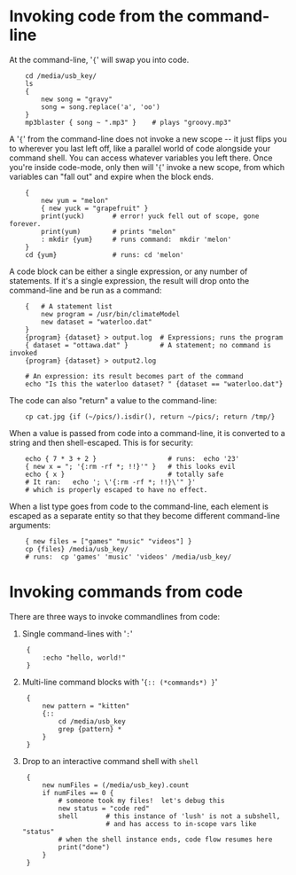 Invoking code from the command-line
===================================
At the command-line, '`{`' will swap you into code.

        cd /media/usb_key/
        ls
        {
            new song = "gravy"
            song = song.replace('a', 'oo')
        }
        mp3blaster { song ~ ".mp3" }    # plays "groovy.mp3"

A '`{`' from the command-line does not invoke a new scope -- it just flips you
to wherever you last left off, like a parallel world of code alongside your
command shell.  You can access whatever variables you left there.  Once you're
inside code-mode, only then will '`{`' invoke a new scope, from which variables
can "fall out" and expire when the block ends.

        {
            new yum = "melon"
            { new yuck = "grapefruit" }
            print(yuck)       # error! yuck fell out of scope, gone forever.
            print(yum)        # prints "melon"
            : mkdir {yum}     # runs command:  mkdir 'melon'
        }
        cd {yum}              # runs: cd 'melon'

A code block can be either a single expression, or any number of statements.
If it's a single expression, the result will drop onto the command-line and be
run as a command:

        {   # A statement list
            new program = /usr/bin/climateModel
            new dataset = "waterloo.dat"
        }
        {program} {dataset} > output.log  # Expressions; runs the program
        { dataset = "ottawa.dat" }        # A statement; no command is invoked
        {program} {dataset} > output2.log

        # An expression: its result becomes part of the command
        echo "Is this the waterloo dataset? " {dataset == "waterloo.dat"}

The code can also "return" a value to the command-line:

        cp cat.jpg {if (~/pics/).isdir(), return ~/pics/; return /tmp/}

When a value is passed from code into a command-line, it is converted to a
string and then shell-escaped.  This is for security:

        echo { 7 * 3 + 2 }                  # runs:  echo '23'
        { new x = "; '{:rm -rf *; !!}'" }   # this looks evil
        echo { x }                          # totally safe
        # It ran:   echo '; \'{:rm -rf *; !!}\'" }'
        # which is properly escaped to have no effect.

When a list type goes from code to the command-line, each element is escaped as
a separate entity so that they become different command-line arguments:

        { new files = ["games" "music" "videos"] }
        cp {files} /media/usb_key/
        # runs:  cp 'games' 'music' 'videos' /media/usb_key/

Invoking commands from code
===========================
There are three ways to invoke commandlines from code:

1. Single command-lines with '`:`'

        {
            :echo "hello, world!"
        }

2. Multi-line command blocks with '`{:: (*commands*) }`'

        {
            new pattern = "kitten"
            {::
                cd /media/usb_key
                grep {pattern} *
            }
        }

3. Drop to an interactive command shell with `shell`

        {
            new numFiles = (/media/usb_key).count
            if numFiles == 0 {
                # someone took my files!  let's debug this
                new status = "code red"
                shell       # this instance of 'lush' is not a subshell,
                            # and has access to in-scope vars like "status"
                # when the shell instance ends, code flow resumes here
                print("done")
            }
        }

